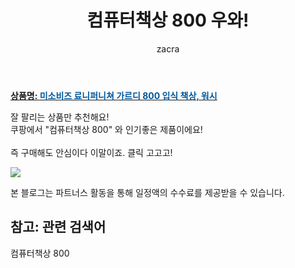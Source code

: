 ﻿---
layout: post
title:  "컴퓨터책상 800 우와!"
author: zacra
categories: [ 아이템 ]
tags: [컴퓨터책상 800]
image: https://static.coupangcdn.com/image/product/image/vendoritem/2019/02/01/3205274626/97b8680a-e39a-4d34-bb2b-0ad98d961c45.jpg 
description: "쿠팡에서 컴퓨터책상 800 관련 상품으로 가장 잘팔리는 제품 중 하나라는 사실!!."
rating: 4.5
---

<a href="https://link.coupang.com/re/AFFSDP?lptag=AF8407795&pageKey=27653579&itemId=106779751&vendorItemId=3205274626&traceid=V0-153-d0bfabb5d4c395dc"><b>상품명: <font color='#01579B'>미소비즈 료니퍼니쳐 가르디 800 입식 책상, 워시</font></b></a>

잘 팔리는 상품만 추천해요!<br/>
쿠팡에서 "컴퓨터책상 800" 와 인기좋은 제품이에요!<br/><br/>
즉 구매해도 안심이다 이말이죠. 클릭 고고고! <br/>



<a href="https://link.coupang.com/re/AFFSDP?lptag=AF8407795&pageKey=27653579&itemId=106779751&vendorItemId=3205274626&traceid=V0-153-d0bfabb5d4c395dc"><img src="https://thumbnail9.coupangcdn.com/thumbnails/remote/q89/image/retail/images/2017/07/19/17/2/325e8bbc-8803-45df-8dc7-5333f7e49569.jpg"></a> 

본 블로그는 파트너스 활동을 통해 일정액의 수수료를 제공받을 수 있습니다.

## 참고: 관련 검색어    
컴퓨터책상 800